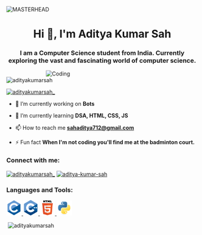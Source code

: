 ![MASTERHEAD](https://www.bing.com/images/search?view=detailV2&ccid=yZ41P3Yd&id=F127891DD4C67C85CFBA5571A18ABB7CC9BD18B5&thid=OIP.yZ41P3YdMYMiyFPAPrzyGwHaED&mediaurl=https%3a%2f%2fengineering.giphy.com%2fwp-content%2fuploads%2f2017%2f06%2fapi.gif&exph=592&expw=1080&q=programming+gif&simid=608045384211300398&FORM=IRPRST&ck=E5604BBAB126A31FC1C3954EA434D377&selectedIndex=61&itb=0&ajaxhist=0&ajaxserp=0)
<h1 align="center">Hi 👋, I'm Aditya Kumar Sah</h1>
<h3 align="center">I am a Computer Science student from India. Currently exploring the vast and fascinating world of computer science.</h3>
<img align="right" alt="Coding" width="400" src="https://hackernoon.com/images/f2px36fy.gif">

<p align="left"> <img src="https://komarev.com/ghpvc/?username=adityakumarsah&label=Profile%20views&color=0e75b6&style=flat" alt="adityakumarsah" /> </p>



<p align="left"> <a href="https://twitter.com/adityakumarsah_" target="blank"><img src="https://img.shields.io/twitter/follow/adityakumarsah_?logo=twitter&style=for-the-badge" alt="adityakumarsah_" /></a> </p>

- 🔭 I’m currently working on **Bots**

- 🌱 I’m currently learning **DSA, HTML, CSS, JS**

- 📫 How to reach me **sahaditya712@gmail.com**

- ⚡ Fun fact **When I'm not coding you'll find me at the badminton court.**

<h3 align="left">Connect with me:</h3>
<p align="left">
<a href="https://twitter.com/adityakumarsah_" target="blank"><img align="center" src="https://raw.githubusercontent.com/rahuldkjain/github-profile-readme-generator/master/src/images/icons/Social/twitter.svg" alt="adityakumarsah_" height="30" width="40" /></a>
<a href="https://linkedin.com/in/aditya-kumar-sah" target="blank"><img align="center" src="https://raw.githubusercontent.com/rahuldkjain/github-profile-readme-generator/master/src/images/icons/Social/linked-in-alt.svg" alt="aditya-kumar-sah" height="30" width="40" /></a>
</p>

<h3 align="left">Languages and Tools:</h3>
<p align="left"> <a href="https://www.cprogramming.com/" target="_blank" rel="noreferrer"> <img src="https://raw.githubusercontent.com/devicons/devicon/master/icons/c/c-original.svg" alt="c" width="40" height="40"/> </a> <a href="https://www.w3schools.com/cpp/" target="_blank" rel="noreferrer"> <img src="https://raw.githubusercontent.com/devicons/devicon/master/icons/cplusplus/cplusplus-original.svg" alt="cplusplus" width="40" height="40"/> </a> <a href="https://www.w3.org/html/" target="_blank" rel="noreferrer"> <img src="https://raw.githubusercontent.com/devicons/devicon/master/icons/html5/html5-original-wordmark.svg" alt="html5" width="40" height="40"/> </a> <a href="https://www.python.org" target="_blank" rel="noreferrer"> <img src="https://raw.githubusercontent.com/devicons/devicon/master/icons/python/python-original.svg" alt="python" width="40" height="40"/> </a> </p>

<p>&nbsp;<img align="center" src="https://github-readme-stats.vercel.app/api?username=adityakumarsah&show_icons=true&locale=en" alt="adityakumarsah" /></p>
